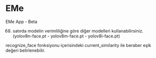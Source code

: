 # EMe
EMe App - Beta


68. satırda modelin verimliliğine göre diğer modelleri kullanabilirsiniz. (yolov8n-face.pt - yolov8m-face.pt - yolov8l-face.pt)

recognize_face fonksiyonu içerisindeki current_similarity ile beraber eşik değeri belirlenebilir.